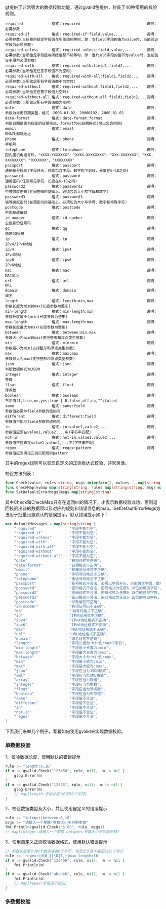 gf提供了非常强大的数据校验功能，通过gvalid包提供，封装了40种常用的校验规则。

    required             格式：required                              说明：必需参数
    required-if          格式：required-if:field,value,...           说明：必需参数(当任意所给定字段值与所给值相等时，即：当field字段的值为value时，当前验证字段为必须参数)
    required-unless      格式：required-unless:field,value,...       说明：必需参数(当所给定字段值与所给值都不相等时，即：当field字段的值不为value时，当前验证字段为必须参数)
    required-with        格式：required-with:field1,field2,...       说明：必需参数(当所给定任意字段值不为空时)
    required-with-all    格式：required-with-all:field1,field2,...   说明：必须参数(当所给定所有字段值都不为空时)
    required-without     格式：required-without:field1,field2,...    说明：必需参数(当所给定任意字段值为空时)
    required-without-all 格式：required-without-all:field1,field2,...说明：必须参数(当所给定所有字段值都为空时)
    date                 格式：date                                  说明：参数为常用日期类型，格式：2006-01-02, 20060102, 2006.01.02
    date-format          格式：date-format:format                    说明：判断日期是否为指定的日期格式，format为Go日期格式(可以包含时间)
    email                格式：email                                 说明：EMAIL邮箱地址
    phone                格式：phone                                 说明：手机号
    telephone            格式：telephone                             说明：国内座机电话号码，"XXXX-XXXXXXX"、"XXXX-XXXXXXXX"、"XXX-XXXXXXX"、"XXX-XXXXXXXX"、"XXXXXXX"、"XXXXXXXX"
    passport             格式：passport                              说明：通用帐号规则(字母开头，只能包含字母、数字和下划线，长度在6~18之间)
    password             格式：password                              说明：通用密码(任意可见字符，长度在6~18之间)
    password2            格式：password2                             说明：中等强度密码(在弱密码的基础上，必须包含大小写字母和数字)
    password3            格式：password3                             说明：强等强度密码(在弱密码的基础上，必须包含大小写字母、数字和特殊字符)
    postcode             格式：postcode                              说明：中国邮政编码
    id-number            格式：id-number                             说明：公民身份证号码
    qq                   格式：qq                                    说明：腾讯QQ号码
    ip                   格式：ip                                    说明：IPv4/IPv6地址
    ipv4                 格式：ipv4                                  说明：IPv4地址
    ipv6                 格式：ipv6                                  说明：IPv6地址
    mac                  格式：mac                                   说明：MAC地址
    url                  格式：url                                   说明：URL
    domain               格式：domain                                说明：域名
    length               格式：length:min,max                        说明：参数长度为min到max(长度参数为整形)
    min-length           格式：min-length:min                        说明：参数长度最小为min(长度参数为整形)
    max-length           格式：max-length:max                        说明：参数长度最大为max(长度参数为整形)
    between              格式：between:min,max                       说明：参数大小为min到max(支持整形和浮点类型参数)
    min                  格式：min:min                               说明：参数最小为min(支持整形和浮点类型参数)
    max                  格式：max:max                               说明：参数最大为max(支持整形和浮点类型参数)
    json                 格式：json                                  说明：判断数据格式为JSON
    integer              格式：integer                               说明：整数
    float                格式：float                                 说明：浮点数
    boolean              格式：boolean                               说明：布尔值(1,true,on,yes:true | 0,false,off,no,"":false)
    same                 格式：same:field                            说明：参数值必需与field参数的值相同
    different            格式：different:field                       说明：参数值不能与field参数的值相同
    in                   格式：in:value1,value2,...                  说明：参数值应该在value1,value2,...中(字符串匹配)
    not-in               格式：not-in:value1,value2,...              说明：参数值不应该在value1,value2,...中(字符串匹配)
    regex                格式：regex:pattern                         说明：参数值应当满足正则匹配规则pattern
    
其中的regex规则可以实现自定义的正则表达式校验，非常灵活。

校验方法列表：
```go
func Check(value, rules string, msgs interface{}, values ...map[string]string) map[string]string
func CheckMap(kvmap map[string]string, rules map[string]string, msgs map[string]interface{}) map[string]map[string]string
func SetDefaultErrorMsgs(msgs map[string]string)
```
其中Check和CheckMap只有在返回nil的情况下，才表示数据校验成功，否则返回校验出错的数据项以及对应的规则和错误信息的map。SetDefaultErrorMsgs方法用于批量设置默认的错误提示。默认错误提示如下：
```go
var defaultMessages = map[string]string {
    "required"             : "字段不能为空",
    "required-if"          : "字段不能为空",
    "required-unless"      : "字段不能为空",
    "required-with"        : "字段不能为空",
    "required-with-all"    : "字段不能为空",
    "required-without"     : "字段不能为空",
    "required-without-all" : "字段不能为空",
    "date"                 : "日期格式不正确",
    "date-format"          : "日期格式不正确",
    "email"                : "邮箱地址格式不正确",
    "phone"                : "手机号码格式不正确",
    "telephone"            : "电话号码格式不正确",
    "passport"             : "账号格式不合法，必需以字母开头，只能包含字母、数字和下划线，长度在6~18之间",
    "password"             : "密码格式不合法，密码格式为任意6-18位的可见字符",
    "password2"            : "密码格式不合法，密码格式为任意6-18位的可见字符，必须包含大小写字母和数字",
    "password3"            : "密码格式不合法，密码格式为任意6-18位的可见字符，必须包含大小写字母、数字和特殊字符",
    "postcode"             : "邮政编码不正确",
    "id-number"            : "身份证号码不正确",
    "qq"                   : "QQ号码格式不正确",
    "ip"                   : "IP地址格式不正确",
    "ipv4"                 : "IPv4地址格式不正确",
    "ipv6"                 : "IPv6地址格式不正确",
    "mac"                  : "MAC地址格式不正确",
    "url"                  : "URL地址格式不正确",
    "domain"               : "域名格式不正确",
    "length"               : "字段长度为:min到:max个字符",
    "min-length"           : "字段最小长度为:min",
    "max-length"           : "字段最大长度为:max",
    "between"              : "字段大小为:min到:max",
    "min"                  : "字段最小值为:min",
    "max"                  : "字段最大值为:max",
    "json"                 : "字段应当为JSON格式",
    "xml"                  : "字段应当为XML格式",
    "array"                : "字段应当为数组",
    "integer"              : "字段应当为整数",
    "float"                : "字段应当为浮点数",
    "boolean"              : "字段应当为布尔值",
    "same"                 : "字段值不合法",
    "different"            : "字段值不合法",
    "in"                   : "字段值不合法",
    "not-in"               : "字段值不合法",
    "regex"                : "字段值不合法",
}
```

下面我们来举几个例子，看看如何使用gvalid来实现数据校验。

### 单数据校验

1、校验数据长度，使用默认的错误提示
```go
rule := "length:6,16"
if m := gvalid.Check("123456", rule, nil);  m != nil {
    glog.Error(m)
}
if m := gvalid.Check("12345", rule, nil);  m != nil {
    glog.Error(m)
    // map[length:字段长度为6到16个字符]
}
```

2、校验数据类型及大小，并且使用自定义的错误提示
```go
rule := "integer|between:6,16"
msgs := "请输入一个整数|参数大小不对啊老铁"
fmt.Println(gvalid.Check("5.66", rule, msgs))
// map[integer:请输入一个整数 between:参数大小不对啊老铁]
```

3、使用自定义正则校验数据格式，使用默认错误提示
```go
// 参数长度至少为6个数字或者6个字母，但是总长度不能超过16个字符
rule := `regex:\d{6,}|\D{6,}|max-length:16`
if m := gvalid.Check("123456", rule, nil);  m != nil {
    fmt.Println(m)
}
if m := gvalid.Check("abcde6", rule, nil);  m != nil {
    fmt.Println(m)
    // map[regex:字段值不合法]
}
```

### 多数据校验